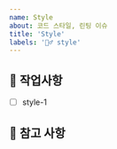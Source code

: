 ```yaml
---
name: Style
about: 코드 스타일, 린팅 이슈
title: 'Style'
labels: '💇‍♂️ style'
---
```


## 💅 작업사항

<!-- 어떤 코드 스타일 관련 작업을 진행했는지 알려주세요. -->

- [ ] style-1

## 📖 참고 사항

<!-- 레퍼런스, 스크린샷 등을 넣어 주세요. -->
